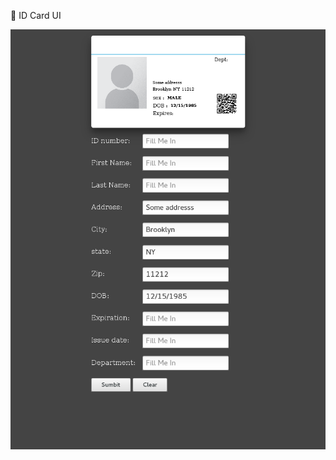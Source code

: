 📇 ID Card UI

![screenshot](https://github.com/moseleygj/WebPages/blob/master/ID-Card_Template/ScreenShot2018-05-11at14.31.27.png)
